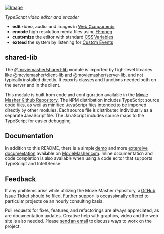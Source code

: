 <!-- MAGIC:START (FILEMD:src=md/snippet/head.md) -->
[![Image](https://moviemasher.com/media/img/moviemasher.svg "Movie Masher")](https://moviemasher.com)

_TypeScript video editor and encoder_
- **edit** video, audio, and images in [Web Components](https://developer.mozilla.org/en-US/docs/Web/API/Web_components) 
- **encode** high resolution media files using [FFmpeg](https://ffmpeg.org)
- **customize** the editor with standard [CSS Variables](https://developer.mozilla.org/en-US/docs/Web/CSS/--*)
- **extend** the system by listening for [Custom Events](https://developer.mozilla.org/en-US/docs/Web/API/CustomEvent/CustomEvent) 

<!-- MAGIC:END -->

<!-- MAGIC:START (FILEMD:src=md/module/shared-lib.md) -->
## shared-lib

The 
[@moviemasher/shared-lib](https://www.npmjs.com/package/@moviemasher/shared-lib)
module is imported by high-level libraries like 
[@moviemasher/client-lib](https://www.npmjs.com/package/@moviemasher/client-lib) 
and
[@moviemasher/server-lib](https://www.npmjs.com/package/@moviemasher/server-lib),
and not typically installed directly. 
It exports classes and functions needed both on the server and in the client.

This module is built from code and configuration available in the
[Movie Masher Github Repository](https://github.com/moviemasher/moviemasher.js).
The NPM distribution includes TypeScript source code files, as well as minified 
JavaScript files intended to be imported 
directly by other modules. Each source file is distributed individually as a
separate JavaScript file. The JavaScript includes source maps to the 
TypeScript for easier debugging. 

<!-- MAGIC:END -->


<!-- MAGIC:START (FILEMD:src=md/snippet/documentation.md) -->
## Documentation

In addition to this README, there is a simple
[demo](https://moviemasher.com/docs/demo/index.html) and
more [extensive documentation](https://moviemasher.com/docs/index.html) available on
[MovieMasher.com](https://moviemasher.com/). Inline documentation and code completion is
also available when using a code editor that supports TypeScript and IntelliSense.

<!-- MAGIC:END -->

<!-- MAGIC:START (FILEMD:src=md/snippet/foot.md) -->
## Feedback

If any problems arise while utilizing the Movie Masher repository, a
[GitHub Issue Ticket](https://github.com/moviemasher/moviemasher.js/issues) should be filed.
Further support is occassionally offered to particular projects on an hourly consulting basis.

Pull requests for fixes, features, and refactorings
are always appreciated, as are documentation updates. Creative help with graphics, video
and the web site is also needed. Please [send an email](mailto:connect34@moviemasher.com) to discuss ways to work on the project.

<!-- MAGIC:END -->
